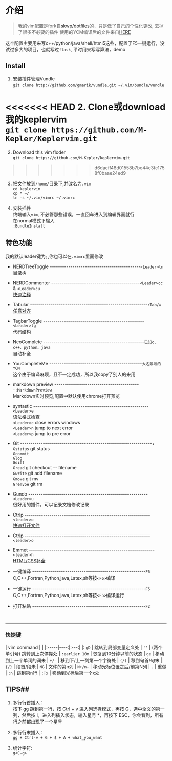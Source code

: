 
# 介绍

>我的vim配置是fork自[skwp/dotfiles](https://github.com/skwp/dotfiles)的，只是做了自己的个性化更改,
去掉了很多不必要的插件
使用的YCM编译后的文件来自[HERE](http://jikaichen.com)

这个配置主要用来写c++/python/java/shell/html5这些，配置了F5一键运行，没试过多大的项目，也就写过`flask`, 平时用来写写算法，demo


## Install
1. 安装插件管理Vundle
</br>`git clone http://github.com/gmarik/vundle.git ~/.vim/bundle/vundle`

<<<<<<< HEAD
2. Clone或download我的keplervim
</br>`git clone https://github.com/M-Kepler/Keplervim.git`
=======
2. Download this vim floder
</br>`git clone https://github.com/M-Kepler/keplervim.git`
>>>>>>> d6dacff48d01558b7be44e3fc1758f0baae24ed9

3. 把文件放到`/home/`目录下,并改名为`.vim`
</br>`cd keplervim` </br>`cp * ~/` </br>`ln -s ~/.vim/vimrc ~/.vimrc`

4. 安装插件
</br>终端输入`vim`, 不必管那些错误，一直回车进入到编辑界面就行
</br>在normal模式下输入</br>`:BundleInstall`

## 特色功能
我的默认leader键为` ; `,你也可以在`.vimrc`里面修改


* NERDTreeToggle --------------------------------------------`<Leader>tn`
</br> 目录树

* NERDCommenter -------------------------------------------`<Leader>cc` & `<Leader>cu`
</br> [快速注释](http://blog.csdn.net/zcube/article/details/42298419)

* Tabular ---------------------------------------------------------`:Tab/=`
</br>[任意对齐](http://blog.longwin.com.tw/2012/02/vim-align-text-plugin-tabular-2012/)

* TagbarToggle -------------------------------------------------`<Leader>tg`
</br> 代码结构

* NeoComplete -------------------------------------------------`已知c、c++、python、java`
</br> 自动补全

* YouCompleteMe ---------------------------------------------`大名鼎鼎的YCM`
</br>这个由于编译麻烦，且不一定成功，所以我copy了别人的来用

* markdown preview ------------------------------------------`:MarkdownPreview`
</br> Markdown实时预览,配置中默认使用chrome打开预览

* syntastic --------------------------------------------------------`<Leader>e`
</br> 语法格式检查</br>
`<Leader>c`  close errors windows</br>
`<Leader>n`  jump to next error</br>
`<Leader>p`  jump to pre error</br>

* Git ----------------------------------------------------------------`↓`
`Gstatus` git status</br>
`Gcommit`</br>
`Glog`</br>
`Gdiff`</br>
`Gread`   git checkout -- filename</br>
`Gwrite`  git add filename</br>
`Gmove`   git mv</br>
`Gremvoe` git rm</br>


* Gundo ----------------------------------------------------------`<Leader>u`
</br> 很好用的插件，可以记录文档修改记录

* Ctrlp -------------------------------------------------------------`<leader>o`
</br> [快速打开文件](http://www.boiajs.com/2014/12/17/vim-ctrlp)

* Ctrlp -------------------------------------------------------------`<leader>o`

* Emmet -------------------------------------------------------------`<leader>h`
 </br>[HTML/CSS补全](http://www.iteye.com/news/27580)

* 一键编译 -------------------------------------------------------`F6`
</br> C,C++,Fortran,Python,java,Latex,sh等按`<F6>`编译

* 一键运行 -------------------------------------------------------`F5`
</br> C,C++,Fortran,Python,java,Latex,sh等按`<F5>`编译运行

* 打开粘贴 -------------------------------------------------------`F2`
</br>

***

### 快捷键 ###

| vim command | |
|:-----|----:|:---:|
|: `gD` |   跳转到局部变量定义处
| `''`  | (两个单引号) 跳转到上次停靠处
| `:earlier 10m` |  恢复到10分钟以前的状态
| `ge`  | 移动到上一个单词的词未
| `+/-` |  移到下/上一列第一个字符处
| `(/)` |  移到句首/句末
| `{/}` |  段首/段未
| `NG`  |  文件的第n列
| `N+/n-` |  移动光标位置之后/前第N列
| `.`   |  重做
| `:n`  |  跳到第n行
| `:Tx`	|  移动到光标后第一个x处


## TIPS##

1. 多行行首插入：   
按下 gg 跳到第一行，按 Ctrl + v 进入列选择模式，再按 G，选中全文的第一列，然后按 I，进入列插入状态，输入星号 *，再按下 ESC，你会看到，所有行之前都出现了一个星号

2. 多行行末插入：   
`gg + Ctrl-v + G + $ + A + what_you_want`
3. 统计字符:    
`g<C-g>`










